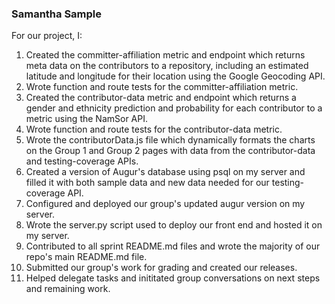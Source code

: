 ### Samantha Sample

For our project, I:
1. Created the committer-affiliation metric and endpoint which returns meta data on the contributors to a repository, including an estimated latitude and longitude for their location using the Google Geocoding API.
2. Wrote function and route tests for the committer-affiliation metric.
3. Created the contributor-data metric and endpoint which returns a gender and ethnicity prediction and probability for each contributor to a metric using the NamSor API.
4. Wrote function and route tests for the contributor-data metric.
5. Wrote the contributorData.js file which dynamically formats the charts on the Group 1 and Group 2 pages with data from the contributor-data and testing-coverage APIs.
6. Created a version of Augur's database using psql on my server and filled it with both sample data and new data needed for our testing-coverage API.
7. Configured and deployed our group's updated augur version on my server.
8. Wrote the server.py script used to deploy our front end and hosted it on my server.
9. Contributed to all sprint README.md files and wrote the majority of our repo's main README.md file.
10. Submitted our group's work for grading and created our releases.
11. Helped delegate tasks and inititated group conversations on next steps and remaining work.
